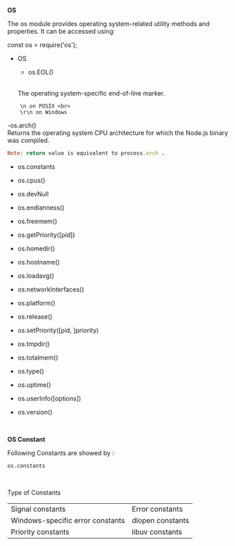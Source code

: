 **OS**

The os module provides operating system-related utility methods and properties. 
It can be accessed using:
 
 const os = require('os');

 - OS
   - os.EOL()
   <br>

     The operating system-specific end-of-line marker.
```
    \n on POSIX <br>
    \r\n on Windows
```
   -os.arch()<br>
   Returns the operating system CPU architecture for which the Node.js binary was compiled.

   ```Ruby
   Note: return value is equivalent to process.arch .
   ```
   - os.constants
     <br>
     
     
   - os.cpus()
   - os.devNull
   - os.endianness()
   - os.freemem()
   - os.getPriority([pid])
   - os.homedir()
   - os.hostname()
   - os.loadavg()
   - os.networkInterfaces()
   - os.platform()
   - os.release()
   - os.setPriority([pid, ]priority)
   - os.tmpdir()
   - os.totalmem()
   - os.type()
   - os.uptime()
   - os.userInfo([options])
   - os.version()
  
<br>

**OS Constant**

Following Constants are showed by :

```
os.constants

```
<br>

Type  of Constants

|  |  |
|---|---|
|Signal constants| Error constants|
|Windows-specific error constants|dlopen constants|
|Priority constants|libuv constants|
